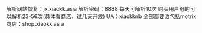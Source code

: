 解析网站恢复：jx.xiaokk.asia
解析密码：8888
每天可解析10次
购买用户组的可以解析23-56次(具体看商店，过几天开放)
UA：xiaokknb 全部都要改包括motrix
商店：shop.xiaokk.asia